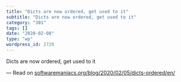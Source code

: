 ```yaml
---
title: "Dicts are now ordered, get used to it"
subtitle: "Dicts are now ordered, get used to it"
category: "301"
tags: []
date: "2020-02-08"
type: "wp"
wordpress_id: 2728
---
```

Dicts are now ordered, get used to it

— Read on [softwaremaniacs.org/blog/2020/02/05/dicts-ordered/en/](https://softwaremaniacs.org/blog/2020/02/05/dicts-ordered/en/)